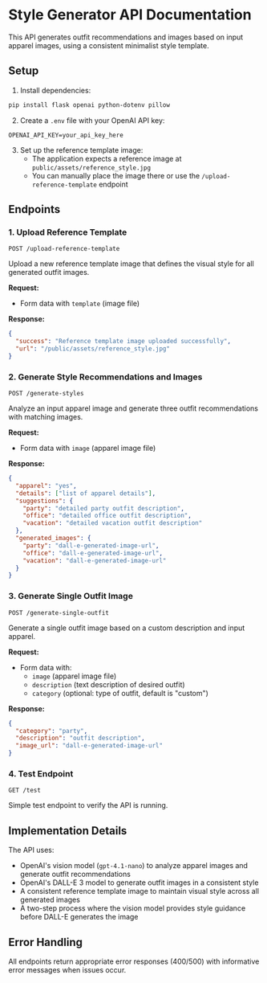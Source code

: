 # Style Generator API Documentation

This API generates outfit recommendations and images based on input apparel images, using a consistent minimalist style template.

## Setup

1. Install dependencies:
```bash
pip install flask openai python-dotenv pillow
```

2. Create a `.env` file with your OpenAI API key:
```
OPENAI_API_KEY=your_api_key_here
```

3. Set up the reference template image:
   - The application expects a reference image at `public/assets/reference_style.jpg`
   - You can manually place the image there or use the `/upload-reference-template` endpoint

## Endpoints

### 1. Upload Reference Template

```
POST /upload-reference-template
```

Upload a new reference template image that defines the visual style for all generated outfit images.

**Request:**
- Form data with `template` (image file)

**Response:**
```json
{
  "success": "Reference template image uploaded successfully",
  "url": "/public/assets/reference_style.jpg"
}
```

### 2. Generate Style Recommendations and Images

```
POST /generate-styles
```

Analyze an input apparel image and generate three outfit recommendations with matching images.

**Request:**
- Form data with `image` (apparel image file)

**Response:**
```json
{
  "apparel": "yes",
  "details": ["list of apparel details"],
  "suggestions": {
    "party": "detailed party outfit description",
    "office": "detailed office outfit description",
    "vacation": "detailed vacation outfit description"
  },
  "generated_images": {
    "party": "dall-e-generated-image-url",
    "office": "dall-e-generated-image-url",
    "vacation": "dall-e-generated-image-url"
  }
}
```

### 3. Generate Single Outfit Image

```
POST /generate-single-outfit
```

Generate a single outfit image based on a custom description and input apparel.

**Request:**
- Form data with:
  - `image` (apparel image file)
  - `description` (text description of desired outfit)
  - `category` (optional: type of outfit, default is "custom")

**Response:**
```json
{
  "category": "party",
  "description": "outfit description",
  "image_url": "dall-e-generated-image-url"
}
```

### 4. Test Endpoint

```
GET /test
```

Simple test endpoint to verify the API is running.

## Implementation Details

The API uses:
- OpenAI's vision model (`gpt-4.1-nano`) to analyze apparel images and generate outfit recommendations
- OpenAI's DALL-E 3 model to generate outfit images in a consistent style
- A consistent reference template image to maintain visual style across all generated images
- A two-step process where the vision model provides style guidance before DALL-E generates the image

## Error Handling

All endpoints return appropriate error responses (400/500) with informative error messages when issues occur.